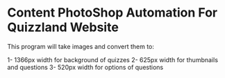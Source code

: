 # Content PhotoShop Automation For Quizzland Website

This program will take images and convert them to:

1- 1366px width for background of quizzes
2- 625px width for thumbnails and questions
3- 520px width for options of questions